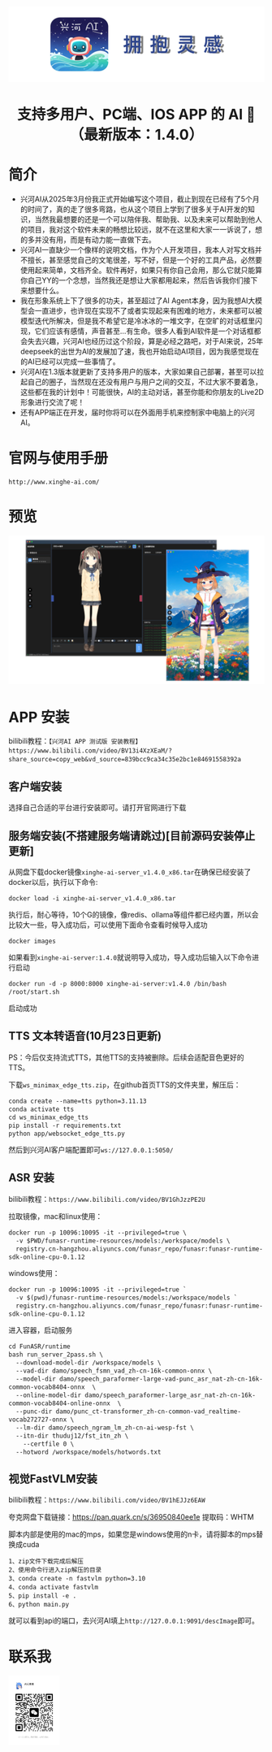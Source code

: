 <picture>
  <source media="(prefers-color-scheme: light)" srcset="标题.png">
  <img alt="" src="标题.png"  width="full">
</picture>
<h1 align="center">支持多用户、PC端、IOS APP 的 AI 🤖（最新版本：1.4.0）</h1>



# 简介

- 兴河AI从2025年3月份我正式开始编写这个项目，截止到现在已经有了5个月的时间了，真的走了很多弯路，也从这个项目上学到了很多关于AI开发的知识，当然我最想要的还是一个可以陪伴我、帮助我、以及未来可以帮助到他人的项目，我对这个软件未来的畅想比较远，就不在这里和大家一一诉说了，想的多并没有用，而是有动力能一直做下去。
- 兴河AI一直缺少一个像样的说明文档，作为个人开发项目，我本人对写文档并不擅长，甚至感觉自己的文笔很差，写不好，但是一个好的工具产品，必然要使用起来简单，文档齐全。软件再好，如果只有你自己会用，那么它就只能算你自己YY的一个念想，当然我还是想让大家都用起来，然后告诉我你们接下来想要什么。
- 我在形象系统上下了很多的功夫，甚至超过了AI Agent本身，因为我想AI大模型会一直进步，也许现在实现不了或者实现起来有困难的地方，未来都可以被模型迭代所解决，但是我不希望它是冷冰冰的一堆文字，在空旷的对话框里闪现，它们应该有感情，声音甚至…有生命。很多人看到AI软件是一个对话框都会失去兴趣，兴河AI也经历过这个阶段，算是必经之路吧，对于AI来说，25年deepseek的出世为AI的发展加了速，我也开始启动AI项目，因为我感觉现在的AI已经可以完成一些事情了。
- 兴河AI在1.3版本就更新了支持多用户的版本，大家如果自己部署，甚至可以拉起自己的圈子，当然现在还没有用户与用户之间的交互，不过大家不要着急，这些都在我的计划中！可能很快，AI的主动对话，甚至你能和你朋友的Live2D形象进行交流了呢！
- 还有APP端正在开发，届时你将可以在外面用手机来控制家中电脑上的兴河AI。

# 官网与使用手册

`http://www.xinghe-ai.com/`


# 预览

<picture>
  <source media="(prefers-color-scheme: light)" srcset="main.png">
  <img alt="" src="main.png"  width="full">
</picture>


# APP 安装
bilibili教程：`【兴河AI APP 测试版 安装教程】 https://www.bilibili.com/video/BV13i4XzXEaM/?share_source=copy_web&vd_source=839bcc9ca34c35e2bc1e84691558392a`
## 客户端安装
选择自己合适的平台进行安装即可。请打开官网进行下载
## 服务端安装(不搭建服务端请跳过)[目前源码安装停止更新]
从网盘下载docker镜像`xinghe-ai-server_v1.4.0_x86.tar`在确保已经安装了docker以后，执行以下命令:
```shell
docker load -i xinghe-ai-server_v1.4.0_x86.tar
```
执行后，耐心等待，10个G的镜像，像redis、ollama等组件都已经内置，所以会比较大一些，导入成功后，可以使用下面命令查看时候导入成功
```shell
docker images
```
如果看到`xinghe-ai-server:1.4.0`就说明导入成功，导入成功后输入以下命令进行启动
```
docker run -d -p 8000:8000 xinghe-ai-server:v1.4.0 /bin/bash /root/start.sh
```
启动成功


## TTS 文本转语音(10月23日更新)
PS：今后仅支持流式TTS，其他TTS的支持被删除。后续会适配音色更好的TTS。

下载`ws_minimax_edge_tts.zip`，在github首页TTS的文件夹里，解压后：
```
conda create --name=tts python=3.11.13
conda activate tts
cd ws_minimax_edge_tts
pip install -r requirements.txt
python app/websocket_edge_tts.py
```
然后到兴河AI客户端配置即可`ws://127.0.0.1:5050/`

## ASR 安装
bilibili教程：`https://www.bilibili.com/video/BV1GhJzzPE2U`

拉取镜像，mac和linux使用：
```shell
docker run -p 10096:10095 -it --privileged=true \
  -v $PWD/funasr-runtime-resources/models:/workspace/models \
  registry.cn-hangzhou.aliyuncs.com/funasr_repo/funasr:funasr-runtime-sdk-online-cpu-0.1.12
```
windows使用：
```
docker run -p 10096:10095 -it --privileged=true `
  -v $(pwd)/funasr-runtime-resources/models:/workspace/models `
  registry.cn-hangzhou.aliyuncs.com/funasr_repo/funasr:funasr-runtime-sdk-online-cpu-0.1.12
```
进入容器，启动服务
```shell
cd FunASR/runtime
bash run_server_2pass.sh \
  --download-model-dir /workspace/models \
  --vad-dir damo/speech_fsmn_vad_zh-cn-16k-common-onnx \
  --model-dir damo/speech_paraformer-large-vad-punc_asr_nat-zh-cn-16k-common-vocab8404-onnx  \
  --online-model-dir damo/speech_paraformer-large_asr_nat-zh-cn-16k-common-vocab8404-online-onnx  \
  --punc-dir damo/punc_ct-transformer_zh-cn-common-vad_realtime-vocab272727-onnx \
  --lm-dir damo/speech_ngram_lm_zh-cn-ai-wesp-fst \
  --itn-dir thuduj12/fst_itn_zh \
    --certfile 0 \
  --hotword /workspace/models/hotwords.txt
```

## 视觉FastVLM安装
bilibili教程：`https://www.bilibili.com/video/BV1hEJJz6EAW`

夸克网盘下载链接：https://pan.quark.cn/s/36950840ee1e 提取码：WHTM

脚本内部是使用的mac的mps，如果您是windows使用的n卡，请将脚本的mps替换成cuda
```
1、zip文件下载完成后解压
2、使用命令行进入zip解压的目录
3、conda create -n fastvlm python=3.10
4、conda activate fastvlm
5、pip install -e .
6、python main.py
```
就可以看到api的端口，去兴河AI填上`http://127.0.0.1:9091/descImage`即可。



# 联系我

<picture>
  <source media="(prefers-color-scheme: light)" srcset="二维码.jpg">
  <img alt="" src="二维码.jpg"  width="20%">
</picture>
